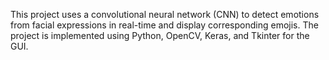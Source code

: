 This project uses a convolutional neural network (CNN) to detect emotions from facial expressions in real-time and display corresponding emojis. The project is implemented using Python, OpenCV, Keras, and Tkinter for the GUI.